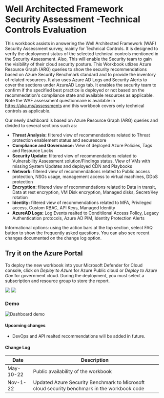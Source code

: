 # Well Architected Framework Security Assessment -Technical Controls Evaluation 

 This workbook assists in answering the Well Architected Framework (WAF) Security Assessment survey, mainly for Technical Controls. It is designed to verify the deployment status of the selected technical controls mentioned in the Security Assessment. Also, This will enable the Security team to gain the visibility of their cloud security posture. This Workbook utlizes Azure Resource Graph (ARG) queries to show the security recommendations based on Azure Security Benchmark standard and to provide the inventory of related resources. It also uses Azure AD Logs and Security Alerts to cover the sections under AzureAD Logs tab. It enables the security team to confirm if the specified best practice is deployed or not based on the recommedation's compliance state and available resources as applicable. Note the WAF assessment questionnaire is available in https://aka.ms/assessments and this workbook covers only technical controls as applicable.


Our newly dashboard is based on Azure Resource Graph (ARG) queries and divided to several sections such as:

-	**Threat Analysis:**  filtered view of recommendations related to Threat protection enablement status and securescore  
-	**Compliance and Governance:** View of deployed Azure Policies, Tags and Resource Locks
-	**Security Update:** filtered view of recommendations related to Vulnerability Assessment solution/Findings status, View of  VMs with missing System Updates and deployed CDN and Playbooks  
-	**Network:** filtered view of recommendations related to Public access protection, NSGs usage, management access to virtual machines, DDoS protection 
-	**Encryption:** filtered view of recommendations related to Data in transit, Data at rest encryption, VM Disk encryption, Managed disks, Secret/Key rotation
-	**Identity:** filtered view of recommendations related to MFA, Privileged access, Custom RBAC, API Keys, Managed Identity 
-	**AzureAD Logs:** Log Events realted to Conditiional Access Policy, Legacy Authentication protocols, Azure AD PIM, Identity Protection Alerts 

Informational options: using the action bars at the top section, select FAQ button to show the frequently asked questions. You can also see recent changes documented on the change log option.

## Try it on the Azure Portal

To deploy the new workbook into your Microsoft Defender for Cloud console, click on *Deploy to Azure* for Azure Public cloud or *Deploy to Azure Gov* for government cloud.
During the deployment, you must select a subscription and resource group to store the report. 

<a href="https://portal.azure.com/#create/Microsoft.Template/uri/https%3A%2F%2Fraw.githubusercontent.com%2FITSec365%2FWorkbooks%2Fmain%2FWAFSecurityAssessment%2FarmTemplate.json" target="_blank"><img src="https://aka.ms/deploytoazurebutton"/></a>
<a href="https://portal.azure.us/#create/Microsoft.Template/uri/https%3A%2F%2Fraw.githubusercontent.com%2FITSec365%2FWorkbooks%2Fmain%2FWAFSecurityAssessment%2FarmTemplate.json" target="_blank"><img src="https://aka.ms/deploytoazuregovbutton"/></a>

### Demo
![Dashboard demo](./wafsa.GIF)

#### Upcoming changes

* DevOps and API realted recommendations will be added in future.

#### Change Log 

|Date|Description|
|---|---|
|May-10-22| Public availability of the workbook| 
|Nov-1-22| Updated Azure Security Benchmark to Microsoft cloud security benchmark in the workbook code  | 
 
